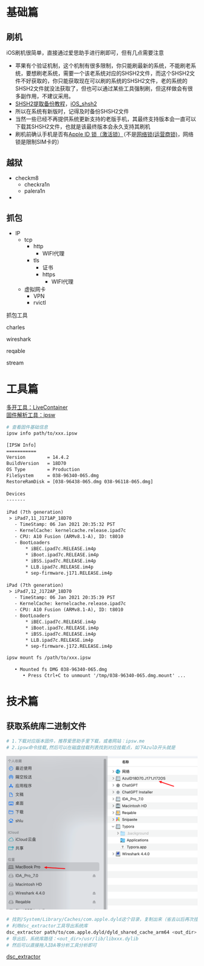 # 基础篇
## 刷机
iOS刷机很简单，直接通过爱思助手进行刷即可，但有几点需要注意

+ 苹果有个验证机制，这个机制有很多限制，你只能刷最新的系统，不能刷老系统，要想刷老系统，需要一个该老系统对应的SHSH2文件，而这个SHSH2文件不好获取的，你只能获取现在可以刷的系统的SHSH2文件，老的系统的SHSH2文件就没法获取了，但也可以通过某些工具强制刷，但这样做会有很多副作用，不建议采用。
+ [SHSH2提取备份教程](https://dkxuanye.cn/?p=614)，[iOS_shsh2](https://github.com/jitcor/my_notes/releases/tag/iOS_shsh2)
+ 所以在系统有新版时，记得及时备份SHSH2文件
+ 当然一些已经不再提供系统更新支持的老版手机，其最终支持版本会一直可以下载其SHSH2文件，也就是该最终版本会永久支持其刷机
+ 刷机前确认手机是否有[Apple ID 锁（激活锁）](https://www.i4.cn/news_detail_19670.html)（不是[网络锁(运营商锁)](https://www.i4.cn/news_detail_19376.html)，网络锁是限制SIM卡的）

## 越狱
+ checkm8
    - checkra1n
    - palera1n
+ 

## 抓包
+ IP
    - tcp
        * http
            + WIFI代理
        * tls
            + 证书
            + https
                - WIFI代理
    - 虚拟网卡
        * VPN
        * rvictl

抓包工具

charles

wireshark

reqable

stream


# 工具篇

[多开工具：LiveContainer](https://github.com/khanhduytran0/LiveContainer)  
[固件解析工具：ipsw](https://github.com/blacktop/ipsw)  
```bash
# 查看固件基础信息
ipsw info path/to/xxx.ipsw
```
```
[IPSW Info]
===========
Version        = 14.4.2
BuildVersion   = 18D70
OS Type        = Production
FileSystem     = 038-96340-065.dmg
RestoreRamDisk = [038-96438-065.dmg 038-96118-065.dmg]

Devices
-------

iPad (7th generation)
 > iPad7,11_J171AP_18D70
   - TimeStamp: 06 Jan 2021 20:35:32 PST
   - KernelCache: kernelcache.release.ipad7c
   - CPU: A10 Fusion (ARMv8.1-A), ID: t8010
   - BootLoaders
       * iBEC.ipad7c.RELEASE.im4p
       * iBoot.ipad7c.RELEASE.im4p
       * iBSS.ipad7c.RELEASE.im4p
       * LLB.ipad7c.RELEASE.im4p
       * sep-firmware.j171.RELEASE.im4p

iPad (7th generation)
 > iPad7,12_J172AP_18D70
   - TimeStamp: 06 Jan 2021 20:35:39 PST
   - KernelCache: kernelcache.release.ipad7c
   - CPU: A10 Fusion (ARMv8.1-A), ID: t8010
   - BootLoaders
       * iBEC.ipad7c.RELEASE.im4p
       * iBoot.ipad7c.RELEASE.im4p
       * iBSS.ipad7c.RELEASE.im4p
       * LLB.ipad7c.RELEASE.im4p
       * sep-firmware.j172.RELEASE.im4p

```
```bash
ipsw mount fs /path/to/xxx.ipsw
```
```
   • Mounted fs DMG 038-96340-065.dmg
      • Press Ctrl+C to unmount '/tmp/038-96340-065.dmg.mount' ...
```
# 技术篇
## 获取系统库二进制文件
```bash
# 1.下载对应版本固件，推荐爱思助手里下载，或者网站：ipsw.me
# 2.ipsw命令挂载,然后可以在磁盘挂载列表找到对应挂载点，如下AzulD开头就是
```

![image-20240930174658706](./README.assets/image-20240930174658706.png)

```bash
# 找到/System/Library/Caches/com.apple.dyld这个目录，复制出来（省去以后再次挂载）
# 利用dsc_extractor工具导出系统库
dsc_extractor path/to/com.apple.dyld/dyld_shared_cache_arm64 <out_dir>
# 导出后，系统库路径：<out_dir>/usr/lib/libxxx.dylib
# 然后可以直接拖入IDA等分析工具分析即可
```

 [dsc_extractor](./README.assets/dsc_extractor) 









